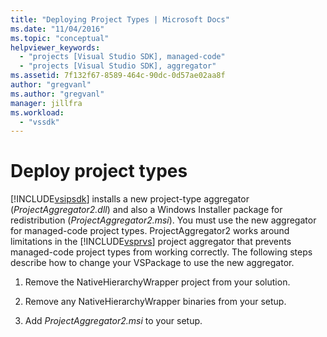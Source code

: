 ```yaml
---
title: "Deploying Project Types | Microsoft Docs"
ms.date: "11/04/2016"
ms.topic: "conceptual"
helpviewer_keywords:
  - "projects [Visual Studio SDK], managed-code"
  - "projects [Visual Studio SDK], aggregator"
ms.assetid: 7f132f67-8589-464c-90dc-0d57ae02aa8f
author: "gregvanl"
ms.author: "gregvanl"
manager: jillfra
ms.workload:
  - "vssdk"
---
```

# Deploy project types
[!INCLUDE[vsipsdk](../../extensibility/includes/vsipsdk_md.md)] installs a new project-type aggregator (*ProjectAggregator2.dll*) and also a Windows Installer package for redistribution (*ProjectAggregator2.msi*). You must use the new aggregator for managed-code project types. ProjectAggregator2 works around limitations in the [!INCLUDE[vsprvs](../../code-quality/includes/vsprvs_md.md)] project aggregator that prevents managed-code project types from working correctly. The following steps describe how to change your VSPackage to use the new aggregator.

1. Remove the NativeHierarchyWrapper project from your solution.

2. Remove any NativeHierarchyWrapper binaries from your setup.

3. Add *ProjectAggregator2.msi* to your setup.